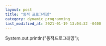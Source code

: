 ```yaml
---
layout: post
title: "동적 프로그래밍"
category: dynamic_programming
last_modified_at: 2021-01-19 13:04:32 -0400
---
```



System.out.println("동적프로그래밍");
